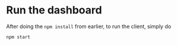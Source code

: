 # Run the dashboard
After doing the `npm install` from earlier, to run the client, simply do 
```
npm start
```